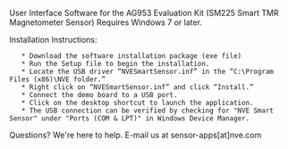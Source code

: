 User Interface Software for the AG953 Evaluation Kit (SM225 Smart TMR Magnetometer Sensor) Requires Windows 7 or later.

Installation Instructions:

       * Download the software installation package (exe file)
       * Run the Setup file to begin the installation.
       * Locate the USB driver “NVESmartSensor.inf” in the “C:\Program Files (x86)\NVE folder.”
       * Right click on “NVESmartSensor.inf” and click “Install.”
       * Connect the demo board to a USB port.
       * Click on the desktop shortcut to launch the application.
       * The USB connection can be verified by checking for "NVE Smart Sensor" under "Ports (COM & LPT)" in Windows Device Manager.

Questions? We're here to help. E-mail us at sensor-apps[at]nve.com
